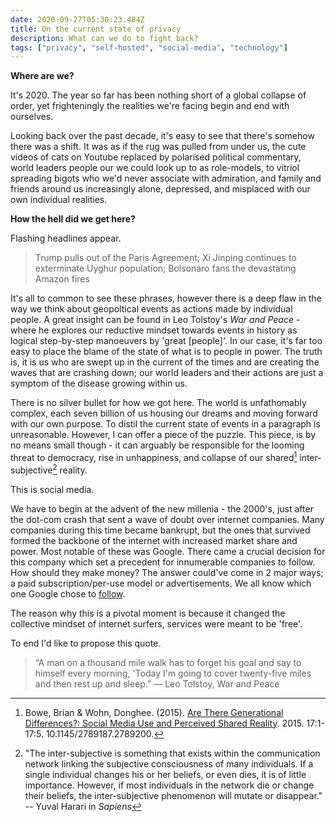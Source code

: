 ```yaml
---
date: 2020-09-27T05:30:23.484Z
title: On the current state of privacy
description: What can we do to fight back?
tags: ["privacy", "self-hosted", "social-media", "technology"] 
---
```


**Where are we?** 

It's 2020. The year so far has been nothing short of a global collapse of order, yet frighteningly the realities we're facing begin and end with ourselves. 

Looking back over the past decade, it's easy to see that there's somehow there was a shift. It was as if the rug was pulled from under us, the cute videos of cats on Youtube replaced by polarised political commentary, world leaders people our we could look up to as role-models, to vitriol spreading bigots who we'd never associate with admiration, and family and friends around us increasingly alone, depressed, and misplaced with our own individual realities.

**How the hell did we get here?**

Flashing headlines appear.

> Trump pulls out of the Paris Agreement; Xi Jinping continues to exterminate Uyghur population; Bolsonaro fans the devastating Amazon fires 

It's all to common to see these phrases, however there is a deep flaw in the way we think about geopoltical events as actions made by individual people. A great insight can be found in Leo Tolstoy's *War and Peace* - where he explores our reductive mindset towards events in history as logical step-by-step manoeuvers by 'great [people]'. In our case, it's far too easy to place the blame of the state of what is to people in power. The truth is, it is us who are swept up in the current of the times and are creating the waves that are crashing down; our world leaders and their actions are just a symptom of the disease growing within us. 

There is no silver bullet for how we got here. The world is unfathomably complex, each seven billion of us housing our dreams and moving forward with our own purpose. To distil the current state of events in a paragraph is unreasonable. However, I can offer a piece of the puzzle. This piece, is by no means small though - it can arguably be responsible for the looming threat to democracy, rise in unhappiness, and collapse of our shared[^1] inter-subjective[^2] reality. 

This is social media.

We have to begin at the advent of the new millenia - the 2000's, just after the dot-com crash that sent a wave of doubt over internet companies. Many companies during this time became bankrupt, but the ones that survived formed the backbone of the internet with increased market share and power. Most notable of these was Google. There came a crucial decision for this company which set a precedent for innumerable companies to follow. How should they make money? The answer could've come in 2 major ways; a paid subscription/per-use model or advertisements. We all know which one Google chose to [follow](https://en.wikipedia.org/wiki/Google_Ads).

The reason why this is a pivotal moment is because it changed the collective mindset of internet surfers, services were meant to be 'free'. 




To end I'd like to propose this quote.

> “A man on a thousand mile walk has to forget his goal and say to himself every morning, 'Today I'm going to cover twenty-five miles and then rest up and sleep.”
> ― Leo Tolstoy, War and Peace





[^1]: Bowe, Brian & Wohn, Donghee. (2015). [Are There Generational Differences?: Social Media Use and Perceived Shared Reality](https://www.researchgate.net/profile/Donghee_Wohn/publication/280644747_Are_There_Generational_Differences_Social_Media_Use_and_Perceived_Shared_Reality/links/566b048308ae1a797e397600/Are-There-Generational-Differences-Social-Media-Use-and-Perceived-Shared-Reality.pdf). 2015. 17:1-17:5. 10.1145/2789187.2789200. 

[^2]: "The inter-subjective is something that exists within the communication network linking the subjective consciousness of many individuals. If a single individual changes his or her beliefs, or even dies, it is of little importance. However, if most individuals in the network die or change their beliefs, the inter-subjective phenomenon will mutate or disappear." -- Yuval Harari in *Sapiens* 